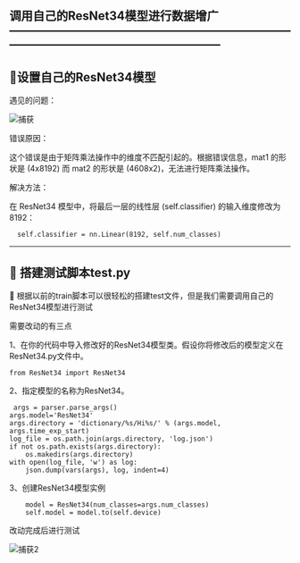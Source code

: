 调用自己的ResNet34模型进行数据增广
——————————————————————————————————————————
-------------------------------------------------------------------------------------------------------------------------------------------------------------

🔸设置自己的ResNet34模型
---------------------------------------------------------------------------------------------------------------------------------------------------------
遇见的问题：

![捕获](https://github.com/2433792809/calling-self-ResNet34/assets/128702185/e8e3f73a-1fe1-4ed9-975e-0d2918a1a651)
  
错误原因：

这个错误是由于矩阵乘法操作中的维度不匹配引起的。根据错误信息，mat1 的形状是 (4x8192) 而 mat2 的形状是 (4608x2)，无法进行矩阵乘法操作。

解决方法：

在 ResNet34 模型中，将最后一层的线性层 (self.classifier) 的输入维度修改为 8192：

      self.classifier = nn.Linear(8192, self.num_classes)

---------------------------------------------------------------------------------------------------------------------------------------------------------

🔸 搭建测试脚本test.py
---------------------------------------------------------------------------------------------------------------------------------------------------------

📌 根据以前的train脚本可以很轻松的搭建test文件，但是我们需要调用自己的ResNet34模型进行测试

需要改动的有三点


1、在你的代码中导入修改好的ResNet34模型类。假设你将修改后的模型定义在ResNet34.py文件中。

    from ResNet34 import ResNet34
    
    
2、指定模型的名称为ResNet34。   
    
     args = parser.parse_args()
    args.model='ResNet34'
    args.directory = 'dictionary/%s/Hi%s/' % (args.model, args.time_exp_start)
    log_file = os.path.join(args.directory, 'log.json')
    if not os.path.exists(args.directory):
        os.makedirs(args.directory)
    with open(log_file, 'w') as log:
        json.dump(vars(args), log, indent=4)   


3、创建ResNet34模型实例

        model = ResNet34(num_classes=args.num_classes)
        self.model = model.to(self.device)
        
        
改动完成后进行测试

![捕获2](https://github.com/2433792809/calling-self-ResNet34/assets/128702185/c3231a57-843c-43c1-b650-47a54f8e4752)

